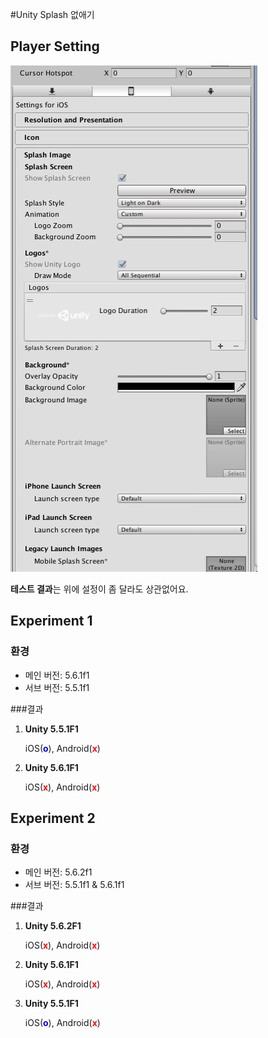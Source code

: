 #Unity Splash 없애기

## Player Setting

![Player Setting Screen Shot](https://github.com/DanieWng/UnityNote/blob/master/sceneshot/unity_ios_setting.jpg?raw=true)

**테스트 결과**는 위에 설정이 좀 달라도 상관없어요.

## Experiment 1

### 환경
* 메인 버전: 5.6.1f1
* 서브 버전: 5.5.1f1

###결과

1. **Unity 5.5.1F1**
	
	iOS(<span style="color:blue">**o**</span>), Android(<span style="color:red">**x**</span>)

2. **Unity 5.6.1F1**

	iOS(<span style="color:red">**x**</span>), Android(<span style="color:red">**x**</span>)
	
## Experiment 2

### 환경
* 메인 버전: 5.6.2f1
* 서브 버전: 5.5.1f1 & 5.6.1f1

###결과

1. **Unity 5.6.2F1**
	
	iOS(<span style="color:red">**x**</span>), Android(<span style="color:red">**x**</span>)

2. **Unity 5.6.1F1**

	iOS(<span style="color:red">**x**</span>), Android(<span style="color:red">**x**</span>)
	
3. **Unity 5.5.1F1**

	iOS(<span style="color:blue">**o**</span>), Android(<span style="color:red">**x**</span>)

